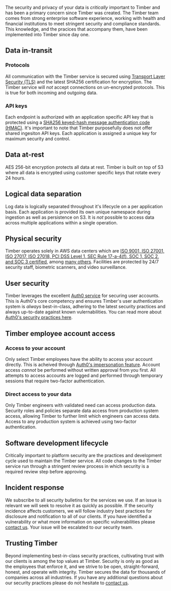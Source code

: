 The security and privacy of your data is _critically_ important to Timber and has been a primary concern since Timber was created. The Timber team comes from strong enterprise software experience, working with health and financial institutions to meet stringent security and compliance standards. This knowledge, and the pracices that accompany them, have been implemented into Timber since day one.

## Data in-transit

### Protocols

All communication with the Timber service is secured using [Transport Layer Security (TLS)](https://en.wikipedia.org/wiki/Transport_Layer_Security) and the latest SHA256 certification for encryption. The Timber service will _not_ accept connections on un-encrypted protocols. This is true for both incoming and outgoing data.

### API keys

Each endpoint is authorized with an application specific API key that is protected using a [SHA256 keyed-hash message authentication code (HMAC)](https://en.wikipedia.org/wiki/Hash-based_message_authentication_code). It's important to note that Timber purposefully does not offer shared ingesiton API keys. Each application is assigned a unique key for maximum security and control.

## Data at-rest

AES 256-bit encryption protects all data at rest. Timber is built on top of S3 where all data is encrypted using customer specific keys that rotate every 24 hours.

## Logical data separation

Log data is logically separated throughout it's lifecycle on a per application basis. Each application is provided its own unique namespace during ingestion as well as persistence on S3. It is _not_ possible to access data across multiple applications within a single operation.

## Physical security

Timber operates solely in AWS data centers which are [ISO 9001, ISO 27001, ISO 27017, ISO 27018, PCI DSS Level 1, SEC Rule 17-a-4(f), SOC 1, SOC 2, and SOC 3 certified](https://aws.amazon.com/compliance/), among [many others](https://aws.amazon.com/compliance/). Facilities are protected by 24/7 security staff, biometric scanners, and video surveillance.

## User security

Timber leverages the excellent [Auth0 service](https://auth0.com/) for securing user accounts. This is Auth0's core competency and ensures Timber's user authentication system is _always_ best-in-class, adhering to the latest security practices and always up-to-date against known vulernabilities. You can read more about [Auth0's security practices here](https://auth0.com/security).

## Timber employee account access

### Access to your account

Only select Timber employees have the ability to access your account directly. This is acheived through [Auth0's impersonation feature](https://auth0.com/docs/user-profile/user-impersonation). Account access _cannot_ be performed without written approval from you first. All attempts to access accounts are logged and performed through temporary sessions that require two-factor authentication.

### Direct access to your data

Only Timber engineers with validated need can access production data. Security roles and policies separate data access from production system access, allowing Timber to further limit which engineers can access data. Access to any production system is achieved using two-factor authentication.

## Software development lifecycle

Critically important to platform security are the practices and development cycle used to maintain the Timber service. All code changes to the Timber service run through a stringent review process in which security is a required review step before approving.

## Incident response

We subscribe to all security bulletins for the services we use. If an issue is relevant we will seek to resolve it as quickly as possible. If the security incidence affects customers, we will follow industry best practices for disclosure and notification to all of our clients. If you have identified a vulnerability or what more information on specific vulnerabilities please [contact us](mailto:support@timber.io). Your issue will be escalated to our security team.

## Trusting Timber

Beyond implementing best-in-class security practices, cultivating trust with our clients is among the top values at Timber. Security is only as good as the employees that enforce it, and we strive to be open, straight-forward, honest, and operate with integrity. Timber secures the data for thousands of companies across all industries. If you have any additional questions about our security practices please do not hesitate to [contact us](mailto:support@timber.io).
